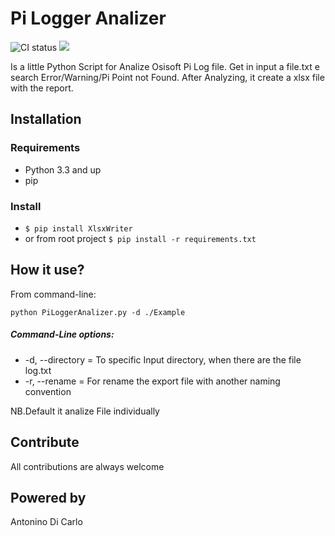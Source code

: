 # Pi Logger Analizer

![CI status](https://img.shields.io/badge/python-3.0-orange.svg) ![](https://img.shields.io/badge/Version-1.0-green.svg)

Is a little Python Script for Analize Osisoft Pi Log file.  Get in input a file.txt e search Error/Warning/Pi Point not Found.
After Analyzing, it create a xlsx file with the report.

## Installation

### Requirements

* Python 3.3 and up
* pip
### Install
* `$ pip install XlsxWriter` 
* or from root project `$ pip install -r requirements.txt`





## How it use?
From command-line:

    python PiLoggerAnalizer.py -d ./Example
    
##### Command-Line options:
* -d, --directory = To specific Input directory, when there are the file log.txt
* -r, --rename = For rename the export file with another naming convention

NB.Default it analize File individually



## Contribute
All contributions are always welcome


## Powered by
Antonino Di Carlo

